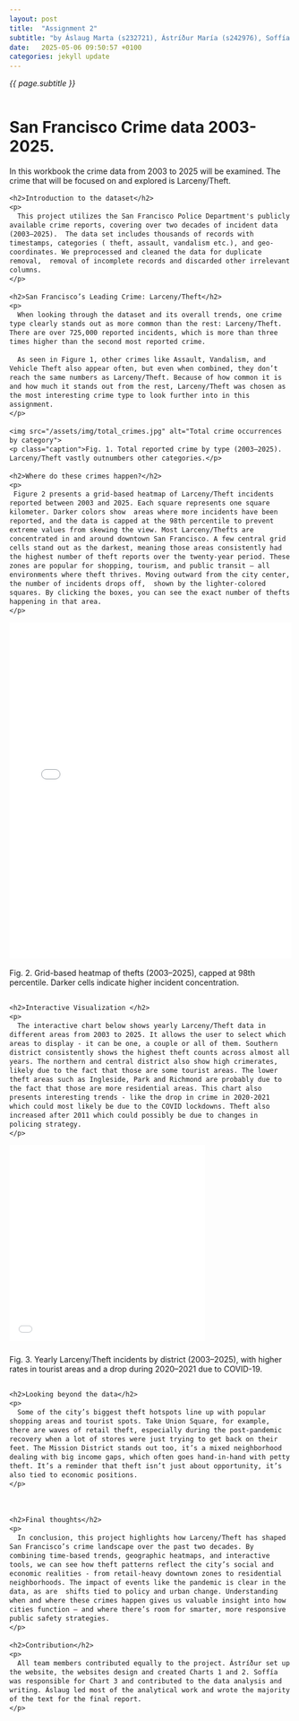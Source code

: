 ```yaml
---
layout: post
title:  "Assignment 2"
subtitle: "by Áslaug Marta (s232721), Ástríður María (s242976), Soffía Steingrímsdóttir (s242691)"
date:   2025-05-06 09:50:57 +0100
categories: jekyll update
---
```

*{{ page.subtitle }}*


<div class="magazine-layout">
  <!-- LEFT COLUMN -->
  <div class="column left">
    <h1>San Francisco Crime data 2003-2025.</h1>
    <p class="lede">
      In this workbook the crime data from 2003 to 2025 will be examined. The crime that will be focused on and explored is Larceny/Theft. 
    </p>

    <h2>Introduction to the dataset</h2>
    <p>
      This project utilizes the San Francisco Police Department's publicly available crime reports, covering over two decades of incident data (2003–2025).  The data set includes thousands of records with  timestamps, categories ( theft, assault, vandalism etc.), and geo-coordinates. We preprocessed and cleaned the data for duplicate removal,  removal of incomplete records and discarded other irrelevant columns. 
    </p>

    <h2>San Francisco’s Leading Crime: Larceny/Theft</h2>
    <p>
      When looking through the dataset and its overall trends, one crime type clearly stands out as more common than the rest: Larceny/Theft. There are over 725,000 reported incidents, which is more than three times higher than the second most reported crime. 
      
      As seen in Figure 1, other crimes like Assault, Vandalism, and Vehicle Theft also appear often, but even when combined, they don’t reach the same numbers as Larceny/Theft. Because of how common it is and how much it stands out from the rest, Larceny/Theft was chosen as the most interesting crime type to look further into in this assignment.
    </p>

    <img src="/assets/img/total_crimes.jpg" alt="Total crime occurrences by category">
    <p class="caption">Fig. 1. Total reported crime by type (2003–2025). Larceny/Theft vastly outnumbers other categories.</p>

    <h2>Where do these crimes happen?</h2>
    <p>
     Figure 2 presents a grid-based heatmap of Larceny/Theft incidents reported between 2003 and 2025. Each square represents one square kilometer. Darker colors show  areas where more incidents have been reported, and the data is capped at the 98th percentile to prevent extreme values from skewing the view. Most Larceny/Thefts are concentrated in and around downtown San Francisco. A few central grid cells stand out as the darkest, meaning those areas consistently had the highest number of theft reports over the twenty-year period. These zones are popular for shopping, tourism, and public transit — all environments where theft thrives. Moving outward from the city center, the number of incidents drops off,  shown by the lighter-colored squares. By clicking the boxes, you can see the exact number of thefts happening in that area. 
    </p>

   <iframe src="/assets/html/theft_map.html" width="100%" height="600px" style="border:none;"></iframe>
    <p class="caption">Fig. 2. Grid-based heatmap of thefts (2003–2025), capped at 98th percentile. Darker cells indicate higher incident concentration.</p>
 
 </div>

  <!-- RIGHT COLUMN -->
  <div class="column right">

    <h2>Interactive Visualization </h2>
    <p>
      The interactive chart below shows yearly Larceny/Theft data in different areas from 2003 to 2025. It allows the user to select which areas to display - it can be one, a couple or all of them. Southern district consistently shows the highest theft counts across almost all years. The northern and central district also show high crimerates, likely due to the fact that those are some tourist areas. The lower theft areas such as Ingleside, Park and Richmond are probably due to the fact that those are more residential areas. This chart also presents interesting trends - like the drop in crime in 2020-2021 which could most likely be due to the COVID lockdowns. Theft also increased after 2011 which could possibly be due to changes in policing strategy.
    </p>

 <div style="width: 100%; overflow-x: auto;">
  <div style="transform: scale(0.7); transform-origin: top left; width: 500px; height: 360px;">
    <iframe 
      src="/assets/html/graf3.html" 
      style="width: 100%; height: 500px; border: none;"
      >
    </iframe>
  </div>
  <p class="caption">Fig. 3. Yearly Larceny/Theft incidents by district (2003–2025), with higher rates in tourist areas and a drop during 2020–2021 due to COVID-19.</p>
</div>

    <h2>Looking beyond the data</h2>
    <p>
      Some of the city’s biggest theft hotspots line up with popular shopping areas and tourist spots. Take Union Square, for example, there are waves of retail theft, especially during the post-pandemic recovery when a lot of stores were just trying to get back on their feet. The Mission District stands out too, it’s a mixed neighborhood dealing with big income gaps, which often goes hand-in-hand with petty theft. It’s a reminder that theft isn’t just about opportunity, it’s also tied to economic positions.
    </p>



    <h2>Final thoughts</h2>
    <p>
      In conclusion, this project highlights how Larceny/Theft has shaped San Francisco’s crime landscape over the past two decades. By combining time-based trends, geographic heatmaps, and interactive tools, we can see how theft patterns reflect the city’s social and economic realities - from retail-heavy downtown zones to residential neighborhoods. The impact of events like the pandemic is clear in the data, as are  shifts tied to policy and urban change. Understanding when and where these crimes happen gives us valuable insight into how cities function — and where there’s room for smarter, more responsive public safety strategies.
    </p>

    <h2>Contribution</h2>
    <p>
      All team members contributed equally to the project. Ástríður set up the website, the websites design and created Charts 1 and 2. Soffía was responsible for Chart 3 and contributed to the data analysis and writing. Áslaug led most of the analytical work and wrote the majority of the text for the final report.
    </p>
  </div>
</div>